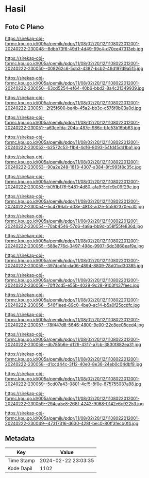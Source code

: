 # Hasil

## Foto C Plano

https://sirekap-obj-formc.kpu.go.id/005a/pemilu/pdpr/11/08/02/20/12/1108022012001-20240222-230048--8dbb73f6-49d1-4d49-99c4-d70ce47313eb.jpg

https://sirekap-obj-formc.kpu.go.id/005a/pemilu/pdpr/11/08/02/20/12/1108022012001-20240222-230050--008262c6-5cb3-4387-bcb2-49d197d9a515.jpg

https://sirekap-obj-formc.kpu.go.id/005a/pemilu/pdpr/11/08/02/20/12/1108022012001-20240222-230050--63cd5254-ef64-40b6-bbd2-8a4c21349939.jpg

https://sirekap-obj-formc.kpu.go.id/005a/pemilu/pdpr/11/08/02/20/12/1108022012001-20240222-230051--2f25f600-be4b-45a2-bb3c-c576f0b03a0d.jpg

https://sirekap-obj-formc.kpu.go.id/005a/pemilu/pdpr/11/08/02/20/12/1108022012001-20240222-230051--a63cefda-204a-487e-986c-bfc53b16bb63.jpg

https://sirekap-obj-formc.kpu.go.id/005a/pemilu/pdpr/11/08/02/20/12/1108022012001-20240222-230052--b2572c53-f1b4-4d16-8093-54fd45dd1ba1.jpg

https://sirekap-obj-formc.kpu.go.id/005a/pemilu/pdpr/11/08/02/20/12/1108022012001-20240222-230053--90a2e248-1813-4307-a384-8fc993f8c35c.jpg

https://sirekap-obj-formc.kpu.go.id/005a/pemilu/pdpr/11/08/02/20/12/1108022012001-20240222-230053--b051bf76-5481-4d80-afa9-5cfc9c09f29e.jpg

https://sirekap-obj-formc.kpu.go.id/005a/pemilu/pdpr/11/08/02/20/12/1108022012001-20240222-230054--5c4766ab-d03e-4813-ad2e-5b562370ecd0.jpg

https://sirekap-obj-formc.kpu.go.id/005a/pemilu/pdpr/11/08/02/20/12/1108022012001-20240222-230054--70ab4546-57d6-4a8a-bb9d-b58f55fe836d.jpg

https://sirekap-obj-formc.kpu.go.id/005a/pemilu/pdpr/11/08/02/20/12/1108022012001-20240222-230055--588e776d-3497-498c-9907-6dc3868eaf9e.jpg

https://sirekap-obj-formc.kpu.go.id/005a/pemilu/pdpr/11/08/02/20/12/1108022012001-20240222-230055--397dcdfd-da06-4894-8809-78d01cd30385.jpg

https://sirekap-obj-formc.kpu.go.id/005a/pemilu/pdpr/11/08/02/20/12/1108022012001-20240222-230056--70ff2cd5-e55b-4029-9c28-9103f437feec.jpg

https://sirekap-obj-formc.kpu.go.id/005a/pemilu/pdpr/11/08/02/20/12/1108022012001-20240222-230056--546f1eed-89c0-4be0-ac14-b5a0f25ccdfc.jpg

https://sirekap-obj-formc.kpu.go.id/005a/pemilu/pdpr/11/08/02/20/12/1108022012001-20240222-230057--78f447d8-5646-4800-9e00-22c8ee05ced4.jpg

https://sirekap-obj-formc.kpu.go.id/005a/pemilu/pdpr/11/08/02/20/12/1108022012001-20240222-230058--db785b6e-d129-4317-a7cb-3830f882ea31.jpg

https://sirekap-obj-formc.kpu.go.id/005a/pemilu/pdpr/11/08/02/20/12/1108022012001-20240222-230058--d1ccd44c-3f12-40e0-8e36-24eb0c04dbf9.jpg

https://sirekap-obj-formc.kpu.go.id/005a/pemilu/pdpr/11/08/02/20/12/1108022012001-20240222-230059--5cd07a43-0801-4cf5-8f0e-675755037a98.jpg

https://sirekap-obj-formc.kpu.go.id/005a/pemilu/pdpr/11/08/02/20/12/1108022012001-20240222-230059--294ca5e8-268f-4242-9068-0142e6c92253.jpg

https://sirekap-obj-formc.kpu.go.id/005a/pemilu/pdpr/11/08/02/20/12/1108022012001-20240222-230049--47317316-d630-428f-bec0-80ff3fecb0f4.jpg


## Metadata

| Key        | Value               |
| ---------- | ------------------- |
| Time Stamp | 2024-02-22 23:03:35 |
| Kode Dapil | 1102                |



